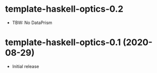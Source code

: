 # template-haskell-optics-0.2
* TBW: No DataPrism

# template-haskell-optics-0.1 (2020-08-29)
* Initial release
